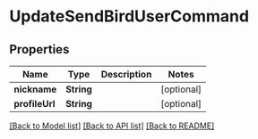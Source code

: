 # UpdateSendBirdUserCommand

## Properties
Name | Type | Description | Notes
------------ | ------------- | ------------- | -------------
**nickname** | **String** |  | [optional] 
**profileUrl** | **String** |  | [optional] 

[[Back to Model list]](../README.md#documentation-for-models) [[Back to API list]](../README.md#documentation-for-api-endpoints) [[Back to README]](../README.md)


